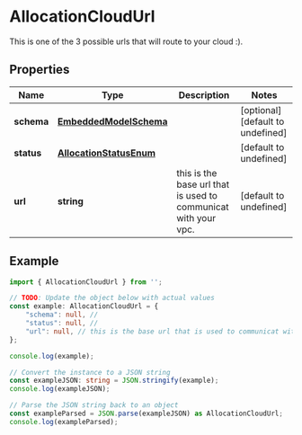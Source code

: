 
# AllocationCloudUrl

This is one of the 3 possible urls that will route to your cloud :).

## Properties

Name | Type | Description | Notes
------------ | ------------- | ------------- | -------------
**schema** | [**EmbeddedModelSchema**](EmbeddedModelSchema) |  | [optional] [default to undefined]
**status** | [**AllocationStatusEnum**](AllocationStatusEnum) |  | [default to undefined]
**url** | **string** | this is the base url that is used to communicat with your vpc. | [default to undefined]

## Example

```typescript
import { AllocationCloudUrl } from '';

// TODO: Update the object below with actual values
const example: AllocationCloudUrl = {
    "schema": null, // 
    "status": null, // 
    "url": null, // this is the base url that is used to communicat with your vpc.
};

console.log(example);

// Convert the instance to a JSON string
const exampleJSON: string = JSON.stringify(example);
console.log(exampleJSON);

// Parse the JSON string back to an object
const exampleParsed = JSON.parse(exampleJSON) as AllocationCloudUrl;
console.log(exampleParsed);
```





